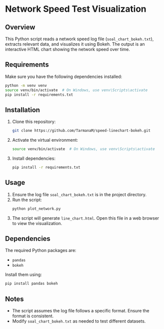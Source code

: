 # Network Speed Test Visualization

## Overview
This Python script reads a network speed log file (`soal_chart_bokeh.txt`), extracts relevant data, and visualizes it using Bokeh. The output is an interactive HTML chart showing the network speed over time.

## Requirements
Make sure you have the following dependencies installed:

```sh
python -m venv venv
source venv/bin/activate  # On Windows, use venv\Scripts\activate
pip install -r requirements.txt
```

## Installation
1. Clone this repository:
   ```sh
   git clone https://github.com/TarmanaM/speed-linechart-bokeh.git
   
   ```

2. Activate the virtual environment:
   ```sh
   source venv/bin/activate  # On Windows, use venv\Scripts\activate
   ```

3. Install dependencies:
   ```sh
   pip install -r requirements.txt
   ```

## Usage
1. Ensure the log file `soal_chart_bokeh.txt` is in the project directory.
2. Run the script:
   ```sh
   python plot_network.py
   ```
3. The script will generate `line_chart.html`. Open this file in a web browser to view the visualization.

## Dependencies
The required Python packages are:
- `pandas`
- `bokeh`

Install them using:
```sh
pip install pandas bokeh
```

## Notes
- The script assumes the log file follows a specific format. Ensure the format is consistent.
- Modify `soal_chart_bokeh.txt` as needed to test different datasets.
